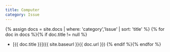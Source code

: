 ```yaml
---
title: Computer
category: Issue
---
```


{% assign docs = site.docs | where: 'category','Issue' | sort: 'title' %}
{% for doc in docs %}{% if doc.title != null %}
* [{{ doc.title }}]({{ site.baseurl }}{{ doc.url }})
{% endif %}{% endfor %}
